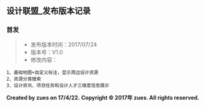 ## 设计联盟_发布版本记录

### 首发
> * 发布版本时间：2017/07/24
> * 版本号：V1.0
> * 修改内容：

	1、基础地图+自定义标注，显示周边设计资源
	2、资源分类搜索
	3、设计资讯、项目任务和设计人才三维度信息展示


**Created by zues on 17/4/22.**
**Copyright © 2017年 zues. All rights reserved.**
